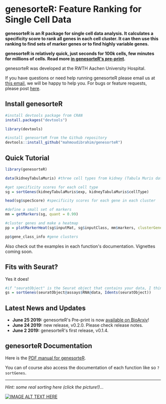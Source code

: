 genesorteR: Feature Ranking for Single Cell Data
======

**genesorteR is an R package for single cell data analysis. It calculates a specificity score to rank all genes in each cell cluster. It can then use this ranking to find sets of marker genes or to find highly variable genes.** 

**genesorteR is relatively quick, just seconds for 100k cells, few minutes for millions of cells. Read more [in genesorteR's pre-print](https://www.biorxiv.org/content/10.1101/676379v1).** 

genesorteR was developed at the RWTH Aachen University Hospital.

If you have questions or need help running genesorteR please email us at [this email](http://scr.im/jammpro), we will be happy to help you. For bugs or feature requests, please post [here](https://github.com/mahmoudibrahim/genesorteR/issues).



Install genesorteR
------
```R
#install devtools package from CRAN
install.packages("devtools") 

library(devtools)

#install genesorteR from the Github repository
devtools::install_github("mahmoudibrahim/genesorteR") 
```

Quick Tutorial
------

```R
library(genesorteR)

data(kidneyTabulaMuris) #three cell types from kidney (Tabula Muris data)

#get specificity scores for each cell type
sg = sortGenes(kidneyTabulaMuris$exp, kidneyTabulaMuris$cellType)

head(sg$specScore) #specificity scores for each gene in each cluster

#define a small set of markers
mm = getMarkers(sg, quant = 0.99)

#cluster genes and make a heatmap
pp = plotMarkerHeat(sg$inputMat, sg$inputClass, mm$markers, clusterGenes=TRUE, outs = TRUE)

pp$gene_class_info #gene clusters
```

Also check out the examples in each function's documentation. Vignettes coming soon.


Fits with Seurat?
------

Yes it does!

```R
#if "seuratObject" is the Seurat object that contains your data, I think this should work:
gs = sortGenes(seuratObject@assays$RNA@data, Idents(seuratObject))
```



Latest News and Updates
------
* **June 25 2019:** genesorteR's Pre-print is now [available on BioArxiv](https://www.biorxiv.org/content/10.1101/676379v1)!
* **June 24 2019:** new release, v0.2.0. Please check release notes.
* **June 2 2019:** genesorteR's first release, v0.1.4.


genesorteR Documentation
------

Here is the [PDF manual for genesorteR](https://github.com/mahmoudibrahim/genesorteR/blob/master/genesorteR.pdf). 

You can of course also access the documentation of each function like so `?sortGenes`.





---

*Hint: some real sorting here (click the picture!)...*


[![IMAGE ALT TEXT HERE](http://img.youtube.com/vi/kPRA0W1kECg/0.jpg)](https://www.youtube.com/watch?v=kPRA0W1kECg)
